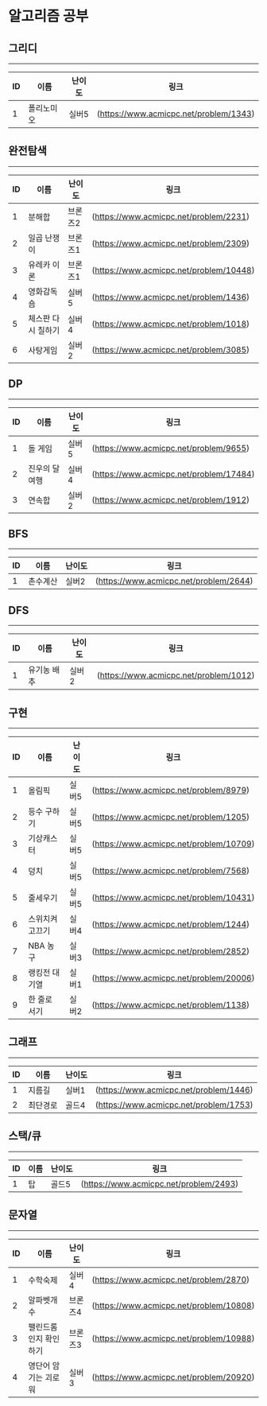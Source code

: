 # 알고리즘 공부

## 그리디

------------

|ID|이름|난이도|링크|
|------|---|---|---|
|1|폴리노미오|실버5|(https://www.acmicpc.net/problem/1343)|

## 완전탐색

------------

|ID|이름|난이도|링크|
|------|---|---|---|
|1|분해합|브론즈2|(https://www.acmicpc.net/problem/2231)|
|2|일곱 난쟁이|브론즈1|(https://www.acmicpc.net/problem/2309)|
|3|유레카 이론|브론즈1|(https://www.acmicpc.net/problem/10448)|
|4|영화감독 숌|실버5|(https://www.acmicpc.net/problem/1436)|
|5|체스판 다시 칠하기|실버4|(https://www.acmicpc.net/problem/1018)|
|6|사탕게임|실버2|(https://www.acmicpc.net/problem/3085)|

## DP

------------

|ID|이름|난이도|링크|
|------|---|---|---|
|1|돌 게임|실버5|(https://www.acmicpc.net/problem/9655)|
|2|진우의 달 여행|실버4|(https://www.acmicpc.net/problem/17484)|
|3|연속합|실버2|(https://www.acmicpc.net/problem/1912)|
## BFS

------------

|ID|이름|난이도|링크|
|------|---|---|---|
|1|촌수계산|실버2|(https://www.acmicpc.net/problem/2644)|


## DFS

------------

|ID|이름|난이도|링크|
|------|---|---|---|
|1|유기농 배추|실버2|(https://www.acmicpc.net/problem/1012)|

## 구현

------------

|ID|이름|난이도|링크|
|------|---|---|---|
|1|올림픽|실버5|(https://www.acmicpc.net/problem/8979)|
|2|등수 구하기|실버5|(https://www.acmicpc.net/problem/1205)|
|3|기상캐스터|실버5|(https://www.acmicpc.net/problem/10709)|
|4|덩치|실버5|(https://www.acmicpc.net/problem/7568)|
|5|줄세우기|실버5|(https://www.acmicpc.net/problem/10431)|
|6|스위치켜고끄기|실버4|(https://www.acmicpc.net/problem/1244)|
|7|NBA 농구|실버3|(https://www.acmicpc.net/problem/2852)|
|8|랭킹전 대기열|실버1|(https://www.acmicpc.net/problem/20006)|
|9|한 줄로 서기|실버2|(https://www.acmicpc.net/problem/1138)|

## 그래프

------------

|ID|이름|난이도|링크|
|------|---|---|---|
|1|지름길|실버1|(https://www.acmicpc.net/problem/1446)|
|2|최단경로|골드4|(https://www.acmicpc.net/problem/1753)|

## 스택/큐

------------

|ID|이름|난이도|링크|
|------|---|---|---|
|1|탑|골드5|(https://www.acmicpc.net/problem/2493)|

## 문자열

------------

|ID|이름|난이도|링크|
|------|---|---|---|
|1|수학숙제|실버4|(https://www.acmicpc.net/problem/2870)|
|2|알파벳개수|브론즈4|(https://www.acmicpc.net/problem/10808)|
|3|팰린드롬인지 확인하기|브론즈3|(https://www.acmicpc.net/problem/10988)|
|4|영단어 암기는 괴로워|실버3|(https://www.acmicpc.net/problem/20920)|
